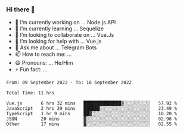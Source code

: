 ### Hi there 👋

- 🔭 I’m currently working on ... Node.js API
- 🌱 I’m currently learning ... Sequelize
- 👯 I’m looking to collaborate on ... Vue.Js
- 🤔 I’m looking for help with ... Vue.js
- 💬 Ask me about ... Telegram Bots 
- 📫 How to reach me: ... 
- 😄 Pronouns: ... He/Him
- ⚡ Fun fact: ... 


<!--START_SECTION:waka-->

```text
From: 09 September 2022 - To: 16 September 2022

Total Time: 11 hrs

Vue.js       6 hrs 32 mins   ██████████████▒░░░░░░░░░░   57.92 %
JavaScript   2 hrs 39 mins   ██████░░░░░░░░░░░░░░░░░░░   23.49 %
TypeScript   1 hr 9 mins     ██▓░░░░░░░░░░░░░░░░░░░░░░   10.20 %
JSON         20 mins         ▓░░░░░░░░░░░░░░░░░░░░░░░░   02.98 %
Other        17 mins         ▓░░░░░░░░░░░░░░░░░░░░░░░░   02.55 %
```

<!--END_SECTION:waka-->

<!--
**therealstein/therealstein** is a ✨ _special_ ✨ repository because its `README.md` (this file) appears on your GitHub profile.

Here are some ideas to get you started:

- 🔭 I’m currently working on ...
- 🌱 I’m currently learning ...
- 👯 I’m looking to collaborate on ...
- 🤔 I’m looking for help with ...
- 💬 Ask me about ...
- 📫 How to reach me: ...
- 😄 Pronouns: ...
- ⚡ Fun fact: ...
-->
